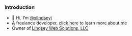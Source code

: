 ### Introduction
- 👋 Hi, I’m [@xlindseyj](https://github.com/xlindseyj)
- A freelance developer, [click here](https://www.jakelindsey.com) to learn more about me
- Owner of [Lindsey Web Solutions, LLC](https://www.lindseywebsolutions.com)
